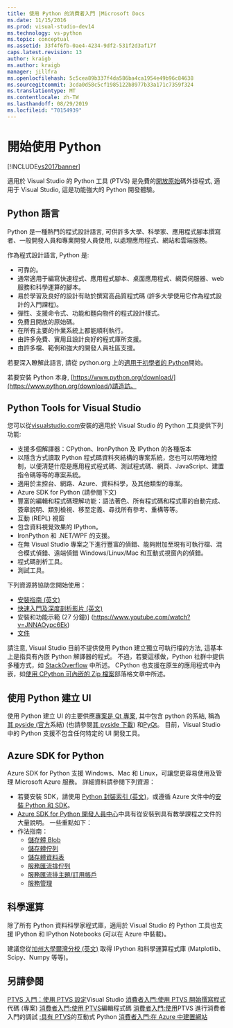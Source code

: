 ```yaml
---
title: 使用 Python 的消費者入門 |Microsoft Docs
ms.date: 11/15/2016
ms.prod: visual-studio-dev14
ms.technology: vs-python
ms.topic: conceptual
ms.assetid: 33f4f6fb-0ae4-4234-9df2-531f2d3af17f
caps.latest.revision: 13
author: kraigb
ms.author: kraigb
manager: jillfra
ms.openlocfilehash: 5c5cea89b337f4da586ba4ca1954e49b96c84638
ms.sourcegitcommit: 3cda0d58c5cf1985122b8977b33a171c7359f324
ms.translationtype: MT
ms.contentlocale: zh-TW
ms.lasthandoff: 08/29/2019
ms.locfileid: "70154939"
---
```

# <a name="getting-started-with-python"></a>開始使用 Python
[!INCLUDE[vs2017banner](../includes/vs2017banner.md)]

適用於 Visual Studio 的 Python 工具 (PTVS) 是免費的[開放原始](https://github.com/Microsoft/ptvs)碼外掛程式, 適用于 Visual Studio, 這是功能強大的 Python 開發體驗。  
  
## <a name="python-the-language"></a>Python 語言
  
Python 是一種熱門的程式設計語言, 可供許多大學、科學家、應用程式腳本撰寫者、一般開發人員和專業開發人員使用, 以處理應用程式、網站和雲端服務。

作為程式設計語言, Python 是:
  
- 可靠的。
- 通常適用于編寫快速程式、應用程式腳本、桌面應用程式、網頁伺服器、web 服務和科學運算的腳本。
- 易於學習及良好的設計有助於撰寫高品質程式碼 (許多大學使用它作為程式設計的入門課程)。
- 彈性、支援命令式、功能和麵向物件的程式設計樣式。
- 免費且開放的原始碼。
- 在所有主要的作業系統上都能順利執行。  
- 由許多免費、實用且設計良好的程式庫所支援。  
- 由許多檔、範例和強大的開發人員社區支援。  

若要深入瞭解此語言, 請從 python.org 上的[適用于初學者的 Python](https://www.python.org/about/gettingstarted/)開始。

若要安裝 Python 本身, [https://www.python.org/download/](https://www.python.org/download/)請造訪。

## <a name="python-tools-for-visual-studio"></a>Python Tools for Visual Studio
  
您可以從[visualstudio.com](https://www.visualstudio.com/explore/python-vs)安裝的適用於 Visual Studio 的 Python 工具提供下列功能:  
  
- 支援多個解譯器：CPython、IronPython 及 IPython 的各種版本  
- 以隱含方式讀取 Python 程式碼資料夾結構的專案系統，您也可以明確地控制，以便清楚什麼是應用程式程式碼、測試程式碼、網頁、JavaScript、建置指令碼等等的專案系統。  
- 適用於主控台、網路、Azure、資料科學，及其他類型的專案。    
- Azure SDK for Python (請參閱下文)    
- 豐富的編輯和程式碼理解功能：語法著色、所有程式碼和程式庫的自動完成、簽章說明、類別檢視、移至定義、尋找所有參考、重構等等。    
- 互動 (REPL) 視窗
- 包含資料視覺效果的 IPython。
- IronPython 和 .NET/WPF 的支援。    
- 在無 Visual Studio 專案之下進行豐富的偵錯、能夠附加至現有可執行檔、混合模式偵錯、遠端偵錯 Windows/Linux/Mac 和互動式視窗內的偵錯。   
- 程式碼剖析工具。  
- 測試工具。  
  
下列資源將協助您開始使用：

- [安裝指南 (英文)](https://github.com/Microsoft/PTVS/wiki/PTVS-Installation)    
- [快速入門及深度剖析影片 (英文)](https://www.youtube.com/playlist?list=PLReL099Y5nRdLgGAdrb_YeTdEnd23s6Ff)  
- 安裝和功能示範 (27 分鐘)] (https://www.youtube.com/watch?v=JNNAOypc6Ek)  
- [文件](https://github.com/Microsoft/PTVS/wiki)  

請注意, Visual Studio 目前不提供使用 Python 建立獨立可執行檔的方法, 這基本上是指具有內嵌 Python 解譯器的程式。 不過，若要這樣做，Python 社群中提供多種方式，如 [StackOverflow](http://stackoverflow.com/questions/5458048/how-to-make-a-python-script-standalone-executable-to-run-without-any-dependency) 中所述。 CPython 也支援在原生的應用程式中內嵌，如[使用 CPython 可內嵌的 Zip 檔案](https://devblogs.microsoft.com/python/cpython-embeddable-zip-file/)部落格文章中所述。
  
## <a name="building-ui-with-python"></a>使用 Python 建立 UI  

使用 Python 建立 UI 的主要供應[專案是 Qt 專案](https://www.qt.io/qt-for-application-development/), 其中包含 python 的系結, 稱為[其 pyside (官方](http://wiki.qt.io/PySide)系結) (也請參閱[其 pyside 下載](https://download.qt.io/official_releases/pyside/.)) 和[PyQt](https://wiki.python.org/moin/PyQt)。 目前，Visual Studio 中的 Python 支援不包含任何特定的 UI 開發工具。

## <a name="azure-sdk-for-python"></a>Azure SDK for Python
  
Azure SDK for Python 支援 Windows、Mac 和 Linux，可讓您更容易使用及管理 Microsoft Azure 服務。 詳細資料請參閱下列資源： 

- 若要安裝 SDK，請使用 [Python 封裝索引 (英文)](https://pypi.python.org/pypi/azure)，或遵循 Azure 文件中的[安裝 Python 和 SDK](https://docs.microsoft.com/azure/python/python-sdk-azure-install)。 
- [Azure SDK for Python 開發人員中心](https://azure.microsoft.com/develop/python/)中具有從安裝到具有教學課程之文件的大量說明。  一些重點如下：  
- 作法指南：
  - [儲存體 Blob](https://azure.microsoft.com/develop/python/how-to-guides/blob-service/)  
  - [儲存體佇列](https://azure.microsoft.com/develop/python/how-to-guides/queue-service/)  
  - [儲存體資料表](https://azure.microsoft.com/develop/python/how-to-guides/table-service/)  
  - [服務匯流排佇列](https://azure.microsoft.com/develop/python/how-to-guides/service-bus-queues/)
  - [服務匯流排主題/訂用帳戶](https://azure.microsoft.com/develop/python/how-to-guides/service-bus-topics/) 
  - [服務管理](https://azure.microsoft.com/develop/python/how-to-guides/service-management/)  

## <a name="scientific-computing"></a>科學運算

除了所有 Python 資料科學家程式庫，適用於 Visual Studio 的 Python 工具也支援 IPython 和 IPython Notebooks (可以在 Azure 中裝載)。

建議您從[加州大學爾灣分校 (英文)](http://www.lfd.uci.edu/~gohlke/pythonlibs/#scipy-stack) 取得 IPython 和科學運算程式庫 (Matplotlib、Scipy、Numpy 等等)。  
  
## <a name="see-also"></a>另請參閱  

[PTVS 入門：使用 PTVS 設定](../python/getting-started-with-ptvs-setting-up-visual-studio.md)Visual Studio
 [消費者入門:使用 PTVS 開始撰寫程式](../python/getting-started-with-ptvs-start-coding-projects.md)代碼 (專案)
 [消費者入門:使用 PTVS](../python/getting-started-with-ptvs-editing-code.md)編輯程式碼
 [消費者入門:使用](../python/getting-started-with-ptvs-debugging.md)PTVS 進行消費者入門的調試
 [:具有 PTVS](../python/getting-started-with-ptvs-interactive-python.md)的互動式 Python
 [消費者入門:在 Azure 中建置網站](../python/getting-started-with-ptvs-building-a-website-in-azure.md)
